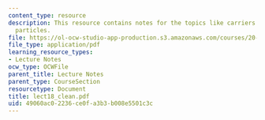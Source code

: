 ```yaml
---
content_type: resource
description: This resource contains notes for the topics like carriers and stealth
  particles.
file: https://ol-ocw-studio-app-production.s3.amazonaws.com/courses/20-462j-molecular-principles-of-biomaterials-spring-2006/49060ac02236ce0fa3b3b008e5501c3c_lect18_clean.pdf
file_type: application/pdf
learning_resource_types:
- Lecture Notes
ocw_type: OCWFile
parent_title: Lecture Notes
parent_type: CourseSection
resourcetype: Document
title: lect18_clean.pdf
uid: 49060ac0-2236-ce0f-a3b3-b008e5501c3c
---
```

